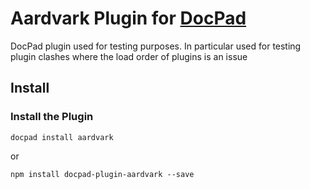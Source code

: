 # Aardvark Plugin for [DocPad](http://docpad.org)
DocPad plugin used for testing purposes. In particular used for testing plugin clashes where the load order of plugins is an issue

## Install

### Install the Plugin

```
docpad install aardvark
```
or
```
npm install docpad-plugin-aardvark --save
```